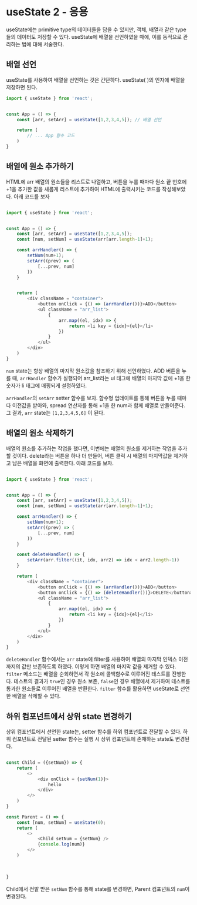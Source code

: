 # useState 2 - 응용


useState에는 primitive type의 데이터들을 담을 수 있지만, 객체, 배열과 같은 type들의 데이터도 저장할 수 있다. useState에 배열을 선언하였을 때에, 이를 동적으로 관리하는 법에 대해 서술한다.


## 배열 선언


useState를 사용하여 배열을 선언하는 것은 간단하다. useState( )의 인자에 배열을 저장하면 된다.

```javascript
import { useState } from 'react';


const App = () => {
	const [arr, setArr] = useState([1,2,3,4,5]); // 배열 선언

	return (
		// ... App 함수 코드
	)
}
```


## 배열에 원소 추가하기


HTML에 arr 배열의 원소들을 리스트로 나열하고, 버튼을 누를 때마다 원소 끝 번호에 +1을 추가한 값을 새롭게 리스트에 추가하여 HTML에 출력시키는 코드를 작성해보았다. 아래 코드를 보자

```javascript

import { useState } from 'react';


const App = () => {
	const [arr, setArr] = useState([1,2,3,4,5]);
	const [num, setNum] = useState(arr[arr.length-1]+1);

	const arrHandler() => {
		setNum(num+1);
		setArr((prev) => (
			[...prev, num] 
		))
	}


	return (
		<div className = "container">
			<button onClick = {() => (arrHandler())}>ADD</button>
			<ul className = "arr_list">
				{
					arr.map((el, idx) => {
						return <li key = {idx}>{el}</li>
					})
				}
			</ul>
		</div>
	)
}
```

`num`  state는 항상 배열의 마지막 원소값을  참조하기 위해 선언하였다. ADD 버튼을 누를 때, `arrHandler`  함수가 실행되어 arr_list라는 ul 태그에 배열의 마지막 값에 +1을 한 숫자가 li 태그에 매핑되게 설정하였다. 

`arrHandler`의 `setArr` setter 함수를 보자. 함수형 업데이트를 통해 버튼을 누를 때마다 이전값을 받아와, spread 연산자를 통해 +1을 한 num과 함께 배열로 만들어준다. 그 결과, `arr`  state는 `[1,2,3,4,5,6]` 이 된다.


## 배열의 원소 삭제하기


배열의 원소를 추가하는 작업을 했다면, 이번에는 배열의 원소를 제거하는 작업을 추가할 것이다. delete라는 버튼을 하나 더 만들어, 버튼 클릭 시 배열의 마지막값을 제거하고 남은 배열을 화면에 출력한다. 아래 코드를 보자.

```javascript

import { useState } from 'react';


const App = () => {
	const [arr, setArr] = useState([1,2,3,4,5]);
	const [num, setNum] = useState(arr[arr.length-1]+1);

	const arrHandler() => {
		setNum(num+1);
		setArr((prev) => (
			[...prev, num] 
		))
	}

	const deleteHandler() => {
		setArr(arr.filter((it, idx, arr2) => idx < arr2.length-1))
	}

	return (
		<div className = "container">
			<button onClick = {() => (arrHandler())}>ADD</button>
			<button onClick = {() => (deleteHandler())}>DELETE</button>
			<ul className = "arr_list">
				{
					arr.map((el, idx) => {
						return <li key = {idx}>{el}</li>
					})
				}
			</ul>
		</div>
	)
}


```

`deleteHandler`  함수에서는 `arr` state에 filter를 사용하여 배열의 마지막 인덱스 이전까지의 값만 보존하도록 하였다. 이렇게 하면 배열의 마지막 값을 제거할 수 있다. `filter`  메소드는 배열을 순회하면서 각 원소에 콜백함수로 이루어진 테스트를 진행한다. 테스트의 결과가 `true`인 경우 원소 보존, `false`인 경우 배열에서 제거하여 테스트를 통과한 원소들로 이루어진 배열을 반환한다. `filter` 함수를 활용하면 useState로 선언한 배열을 삭제할 수 있다.


## 하위 컴포넌트에서 상위 state 변경하기


상위 컴포넌트에서 선언한 state는, setter 함수를 하위 컴포넌트로 전달할 수 있다. 하위 컴포넌트로 전달된 setter 함수는 실행 시 상위 컴포넌트에 존재하는 state도 변경된다.

``` javascript

const Child = ({setNum}) => {
	return (
		<>
			<div onClick = {setNum(1)}>
				hello
			</div>
		</>
	)
}

const Parent = () => {
	const [num, setNum] = useState(0);
	return (
		<>
			<Child setNum = {setNum} />		
			{console.log(num)}
		</>
	)
	

	
}

```

Child에서 전발 받은 `setNum`  함수를 통해 state를 변경하면, Parent 컴포넌트의 `num`이 변경된다.